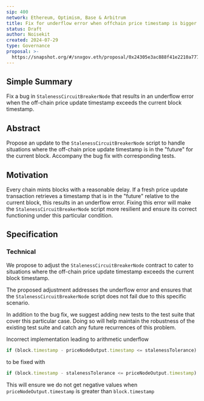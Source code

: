 ```yaml
---
sip: 400
network: Ethereum, Optimism, Base & Arbitrum
title: Fix for underflow error when offchain price timestamp is bigger than current block timestamp
status: Draft
author: Noisekit
created: 2024-07-29
type: Governance
proposal: >-
  https://snapshot.org/#/snxgov.eth/proposal/0x24305e3ac888f41e2210a7775ab44c732cc68aed6c73e3480e790bab3cb2875c
---
```


## Simple Summary

Fix a bug in `StalenessCircuitBreakerNode` that results in an underflow error when the off-chain price update timestamp exceeds the current block timestamp.

## Abstract

Propose an update to the `StalenessCircuitBreakerNode` script to handle situations where the off-chain price update timestamp is in the "future" for the current block. Accompany the bug fix with corresponding tests.

## Motivation

Every chain mints blocks with a reasonable delay. If a fresh price update transaction retrieves a timestamp that is in the "future" relative to the current block, this results in an underflow error. Fixing this error will make the `StalenessCircuitBreakerNode` script more resilient and ensure its correct functioning under this particular condition.

## Specification

### Technical

We propose to adjust the `StalenessCircuitBreakerNode` contract to cater to situations where the off-chain price update timestamp exceeds the current block timestamp.

The proposed adjustment addresses the underflow error and ensures that the `StalenessCircuitBreakerNode` script does not fail due to this specific scenario.

In addition to the bug fix, we suggest adding new tests to the test suite that cover this particular case. Doing so will help maintain the robustness of the existing test suite and catch any future recurrences of this problem.

Incorrect implementation leading to arithmetic underflow 
```js
if (block.timestamp - priceNodeOutput.timestamp <= stalenessTolerance) {
```
to be fixed with 
```js
if (block.timestamp - stalenessTolerance <= priceNodeOutput.timestamp) {
```

This will ensure we do not get negative values when `priceNodeOutput.timestamp` is greater than `block.timestamp`
